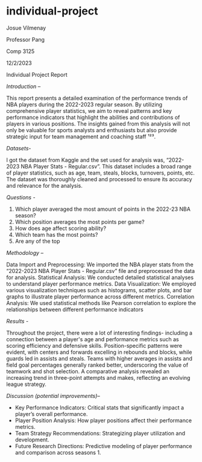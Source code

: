 # individual-project
Josue Vilmenay

Professor Pang

Comp 3125

12/2/2023

Individual Project Report 

_Introduction –_

This report presents a detailed examination of the performance trends of NBA players during the 2022-2023 regular season. By utilizing comprehensive player statistics, we aim to reveal patterns and key performance indicators that highlight the abilities and contributions of players in various positions. The insights gained from this analysis will not only be valuable for sports analysts and enthusiasts but also provide strategic input for team management and coaching staff ¹²³.

_Datasets-_

I got the dataset from Kaggle and the set used for analysis was, “2022-2023 NBA Player Stats - Regular.csv”. This dataset includes a broad range of player statistics, such as age, team, steals, blocks, turnovers, points, etc. The dataset was thoroughly cleaned and processed to ensure its accuracy and relevance for the analysis.

_Questions -_

1. Which player averaged the most amount of points in the 2022-23 NBA season?
2. Which position averages the most points per game?
3. How does age affect scoring ability?
4. Which team has the most points?
5. Are any of the top 

_Methodology –_

Data Import and Preprocessing: We imported the NBA player stats from the “2022-2023 NBA Player Stats - Regular.csv” file and preprocessed the data for analysis.
Statistical Analysis: We conducted detailed statistical analyses to understand player performance metrics.
Data Visualization: We employed various visualization techniques such as histograms, scatter plots, and bar graphs to illustrate player performance across different metrics.
Correlation Analysis: We used statistical methods like Pearson correlation to explore the relationships between different performance indicators

_Results -_ 

Throughout the project, there were a lot of interesting findings- including a connection between a player's age and performance metrics such as scoring efficiency and defensive skills. Position-specific patterns were evident, with centers and forwards excelling in rebounds and blocks, while guards led in assists and steals. Teams with higher averages in assists and field goal percentages generally ranked better, underscoring the value of teamwork and shot selection. A comparative analysis revealed an increasing trend in three-point attempts and makes, reflecting an evolving league strategy. 

_Discussion (potential improvements)–_

- Key Performance Indicators: Critical stats that significantly impact a player’s overall performance.
- Player Position Analysis: How player positions affect their performance metrics.
- Team Strategy Recommendations: Strategizing player utilization and development.
- Future Research Directions: Predictive modeling of player performance and comparison across seasons 1.

